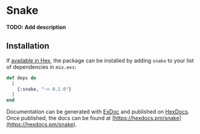 # Snake

**TODO: Add description**

## Installation

If [available in Hex](https://hex.pm/docs/publish), the package can be installed
by adding `snake` to your list of dependencies in `mix.exs`:

```elixir
def deps do
  [
    {:snake, "~> 0.1.0"}
  ]
end
```

Documentation can be generated with [ExDoc](https://github.com/elixir-lang/ex_doc)
and published on [HexDocs](https://hexdocs.pm). Once published, the docs can
be found at [https://hexdocs.pm/snake](https://hexdocs.pm/snake).

